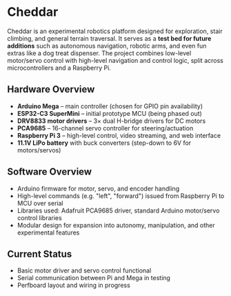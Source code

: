 # Cheddar  

Cheddar is an experimental robotics platform designed for exploration, stair climbing, and general terrain traversal. It serves as a **test bed for future additions** such as autonomous navigation, robotic arms, and even fun extras like a dog treat dispenser. The project combines low-level motor/servo control with high-level navigation and control logic, split across microcontrollers and a Raspberry Pi.  

## Hardware Overview  

- **Arduino Mega** – main controller (chosen for GPIO pin availability)  
- **ESP32-C3 SuperMini** – initial prototype MCU (being phased out)  
- **DRV8833 motor drivers** – 3× dual H-bridge drivers for DC motors  
- **PCA9685** – 16-channel servo controller for steering/actuation  
- **Raspberry Pi 3** – high-level control, video streaming, and web interface  
- **11.1V LiPo battery** with buck converters (step-down to 6V for motors/servos)  

## Software Overview  

- Arduino firmware for motor, servo, and encoder handling  
- High-level commands (e.g. "left", "forward") issued from Raspberry Pi to MCU over serial  
- Libraries used: Adafruit PCA9685 driver, standard Arduino motor/servo control libraries  
- Modular design for expansion into autonomy, manipulation, and other experimental features  

## Current Status  

- Basic motor driver and servo control functional  
- Serial communication between Pi and Mega in testing  
- Perfboard layout and wiring in progress  
